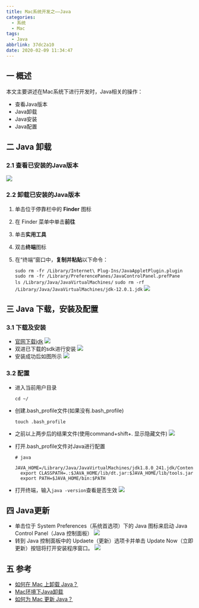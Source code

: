 ```yaml
---
title: Mac系统开发之——Java
categories:
  - 系统
  - Mac
tags:
  - Java
abbrlink: 37dc2a10
date: 2020-02-09 11:34:47
---
```

## 一 概述
本文主要讲述在Mac系统下进行开发时，Java相关的操作：  
- 查看Java版本
- Java卸载
- Java安装
- Java配置

<!--more-->

## 二 Java 卸载

### 2.1 查看已安装的Java版本

![][1]
### 2.2 卸载已安装的Java版本

1. 单击位于停靠栏中的 **Finder** 图标
2. 在 Finder 菜单中单击**前往**
3. 单击**实用工具**
4. 双击**终端**图标
5. 在“终端”窗口中，**复制并粘贴**以下命令：
  
   `sudo rm -fr /Library/Internet\ Plug-Ins/JavaAppletPlugin.plugin` 
   `sudo rm -fr /Library/PreferencePanes/JavaControlPanel.prefPane`  
   `ls /Library/Java/JavaVirtualMachines/`
   `sudo rm -rf /Library/Java/JavaVirtualMachines/jdk-12.0.1.jdk`
![][2]

## 三 Java 下载，安装及配置
### 3.1 下载及安装
* [官网下载jdk][3]
![][4]
* 双进已下载的sdk进行安装
![][5]
* 安装成功后如图所示 
![][6]
### 3.2 配置
* 进入当前用户目录

  `cd ~/`

* 创建.bash_profile文件(如果没有.bash_profile)

  `touch .bash_profile`

* 之前以上两步后的结果文件(使用command+shift+. 显示隐藏文件)
  ![][7]

* 打开.bash_profile文件对Java进行配置
  ```
  # java
    JAVA_HOME=/Library/Java/JavaVirtualMachines/jdk1.8.0_241.jdk/Contents/Home
    export CLASSPATH=.:$JAVA_HOME/lib/dt.jar:$JAVA_HOME/lib/tools.jar
    export PATH=$JAVA_HOME/bin:$PATH
  ```

* 打开终端，输入`java -version`查看是否生效
![][8]
## 四 Java更新
* 单击位于 System Preferences（系统首选项）下的 Java 图标来启动 Java Control Panel（Java 控制面板）
![][9]
* 转到 Java 控制面板中的 Updaete（更新）选项卡并单击 Update Now（立即更新）按钮将打开安装程序窗口。
![][10]

## 五 参考
* [如何在 Mac 上卸载 Java？][11]
* [Mac环境下Java卸载][12]
* [如何为 Mac 更新 Java？][13]


[1]:https://fastly.jsdelivr.net/gh/PGzxc/CDN@master/blog-image//java-version-look-uninstall.png
[2]:https://fastly.jsdelivr.net/gh/PGzxc/CDN@master/blog-image//java-uninstall-progress.png
[3]:https://www.oracle.com/technetwork/java/javase/downloads/jdk8-downloads-2133151.html
[4]:https://fastly.jsdelivr.net/gh/PGzxc/CDN@master/blog-image//java-net-download.png
[5]:https://fastly.jsdelivr.net/gh/PGzxc/CDN@master/blog-image//java-install-start.png
[6]:https://fastly.jsdelivr.net/gh/PGzxc/CDN@master/blog-image//java-install-success.png
[7]:https://fastly.jsdelivr.net/gh/PGzxc/CDN@master/blog-image//java-config-bash-profile.png
[8]:https://fastly.jsdelivr.net/gh/PGzxc/CDN@master/blog-image//java-version.png
[9]:https://fastly.jsdelivr.net/gh/PGzxc/CDN@master/blog-image//java-update-pianhao.png
[10]:https://fastly.jsdelivr.net/gh/PGzxc/CDN@master/blog-image//java_update-setting.png
[11]:https://www.java.com/zh_CN/download/help/mac_uninstall_java.xml
[12]:https://blog.csdn.net/qq_43212747/article/details/88140407
[13]:https://www.java.com/zh_CN/download/help/mac_java_update.xml

